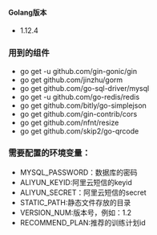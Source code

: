 #### Golang版本
- 1.12.4
### 用到的组件
- go get -u github.com/gin-gonic/gin
- go get github.com/jinzhu/gorm
- go get github.com/go-sql-driver/mysql
- go get -u github.com/go-redis/redis
- go get  github.com/bitly/go-simplejson
- go get github.com/gin-contrib/cors
- go get github.com/nfnt/resize
- go get github.com/skip2/go-qrcode

### 需要配置的环境变量：
- MYSQL_PASSWORD：数据库的密码
- ALIYUN_KEYID:阿里云短信的keyid
- ALIYUN_SECRET：阿里云短信的secret
- STATIC_PATH:静态文件存放的目录
- VERSION_NUM:版本号，例如：1.2
- RECOMMEND_PLAN:推荐的训练计划id